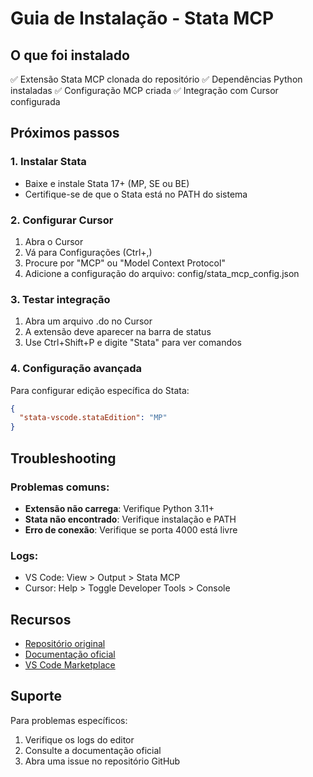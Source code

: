 # Guia de Instalação - Stata MCP

## O que foi instalado

✅ Extensão Stata MCP clonada do repositório
✅ Dependências Python instaladas
✅ Configuração MCP criada
✅ Integração com Cursor configurada

## Próximos passos

### 1. Instalar Stata
- Baixe e instale Stata 17+ (MP, SE ou BE)
- Certifique-se de que o Stata está no PATH do sistema

### 2. Configurar Cursor
1. Abra o Cursor
2. Vá para Configurações (Ctrl+,)
3. Procure por "MCP" ou "Model Context Protocol"
4. Adicione a configuração do arquivo: config/stata_mcp_config.json

### 3. Testar integração
1. Abra um arquivo .do no Cursor
2. A extensão deve aparecer na barra de status
3. Use Ctrl+Shift+P e digite "Stata" para ver comandos

### 4. Configuração avançada
Para configurar edição específica do Stata:
```json
{
  "stata-vscode.stataEdition": "MP"
}
```

## Troubleshooting

### Problemas comuns:
- **Extensão não carrega**: Verifique Python 3.11+
- **Stata não encontrado**: Verifique instalação e PATH
- **Erro de conexão**: Verifique se porta 4000 está livre

### Logs:
- VS Code: View > Output > Stata MCP
- Cursor: Help > Toggle Developer Tools > Console

## Recursos

- [Repositório original](https://github.com/hanlulong/stata-mcp.git)
- [Documentação oficial](https://github.com/hanlulong/stata-mcp#readme)
- [VS Code Marketplace](https://marketplace.visualstudio.com/items?itemName=deepecon.stata-mcp)

## Suporte

Para problemas específicos:
1. Verifique os logs do editor
2. Consulte a documentação oficial
3. Abra uma issue no repositório GitHub
